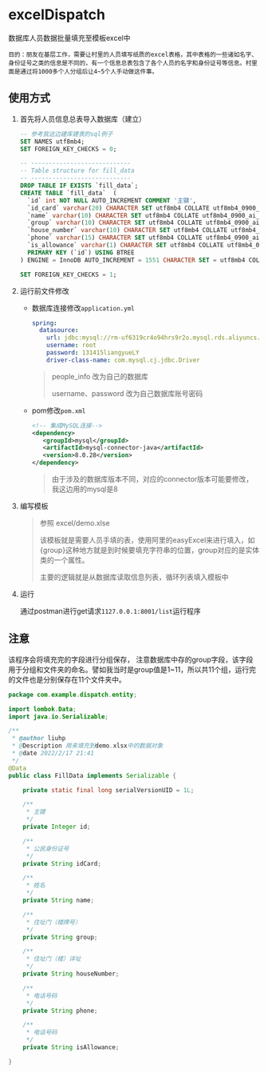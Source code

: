 # excelDispatch

数据库人员数据批量填充至模板excel中



`目的：朋友在基层工作，需要让村里的人员填写纸质的excel表格，其中表格的一些诸如名字、身份证号之类的信息是不同的，有一个信息总表包含了各个人员的名字和身份证号等信息。村里面是通过将1000多个人分组后让4~5个人手动做这件事。`



## 使用方式

1. 首先将人员信息总表导入数据库（建立）

   ```sql
   -- 参考我这边建库建表的sql例子
   SET NAMES utf8mb4;
   SET FOREIGN_KEY_CHECKS = 0;
   
   -- ----------------------------
   -- Table structure for fill_data
   -- ----------------------------
   DROP TABLE IF EXISTS `fill_data`;
   CREATE TABLE `fill_data`  (
     `id` int NOT NULL AUTO_INCREMENT COMMENT '主键',
     `id_card` varchar(20) CHARACTER SET utf8mb4 COLLATE utf8mb4_0900_ai_ci NOT NULL COMMENT '公民身份证号',
     `name` varchar(10) CHARACTER SET utf8mb4 COLLATE utf8mb4_0900_ai_ci NULL DEFAULT NULL COMMENT '姓名',
     `group` varchar(10) CHARACTER SET utf8mb4 COLLATE utf8mb4_0900_ai_ci NULL DEFAULT NULL COMMENT '住址门（楼牌号）',
     `house_number` varchar(10) CHARACTER SET utf8mb4 COLLATE utf8mb4_0900_ai_ci NULL DEFAULT NULL COMMENT '住址门（楼）详址',
     `phone` varchar(15) CHARACTER SET utf8mb4 COLLATE utf8mb4_0900_ai_ci NULL DEFAULT NULL COMMENT '电话号码',
     `is_allowance` varchar(1) CHARACTER SET utf8mb4 COLLATE utf8mb4_0900_ai_ci NOT NULL DEFAULT '' COMMENT '是否享受过财政补助',
     PRIMARY KEY (`id`) USING BTREE
   ) ENGINE = InnoDB AUTO_INCREMENT = 1551 CHARACTER SET = utf8mb4 COLLATE = utf8mb4_0900_ai_ci ROW_FORMAT = Dynamic;
   
   SET FOREIGN_KEY_CHECKS = 1;
   ```

   

2. 运行前文件修改 

   - 数据库连接修改`application.yml`

     ```yml
     spring:
       datasource:
         url: jdbc:mysql://rm-uf6319cr4o94hrs9r2o.mysql.rds.aliyuncs.com:3306/people_info?useSSL=false&useUnicode=true&characterEncoding=utf8&serverTimezone=GMT%2B8
         username: root
         password: 131415liangyueLY
         driver-class-name: com.mysql.cj.jdbc.Driver
     ```

     > people_info 改为自己的数据库
     >
     > username、password 改为自己数据库账号密码

   - pom修改`pom.xml`

     ```xml
     <!-- 集成MySQL连接-->
     <dependency>
     	<groupId>mysql</groupId>
     	<artifactId>mysql-connector-java</artifactId>
     	<version>8.0.28</version>
     </dependency>
     ```

     > 由于涉及的数据库版本不同，对应的connector版本可能要修改，我这边用的mysql是8

3. 编写模板

   > 参照 excel/demo.xlse
   >
   > 该模板就是需要人员手填的表，使用阿里的easyExcel来进行填入，如{group}这种地方就是到时候要填充字符串的位置，group对应的是实体类的一个属性。
   >
   > 主要的逻辑就是从数据库读取信息列表，循环列表填入模板中

4. 运行

   通过postman进行get请求`1127.0.0.1:8001/list`运行程序



## 注意

该程序会将填充完的字段进行分组保存， 注意数据库中存的group字段，该字段用于分组和文件夹的命名。譬如我当时是group值是1~11，所以共11个组，运行完的文件也是分别保存在11个文件夹中。

```java
package com.example.dispatch.entity;

import lombok.Data;
import java.io.Serializable;

/**
 * @author liuhp
 * @Description 用来填充到demo.xlsx中的数据对象
 * @date 2022/2/17 21:41
 */
@Data
public class FillData implements Serializable {

    private static final long serialVersionUID = 1L;

    /**
     * 主键
     */
    private Integer id;

    /**
     * 公民身份证号
     */
    private String idCard;

    /**
     * 姓名
     */
    private String name;

    /**
     * 住址门（楼牌号）
     */
    private String group;

    /**
     * 住址门（楼）详址
     */
    private String houseNumber;

    /**
     * 电话号码
     */
    private String phone;

    /**
     * 电话号码
     */
    private String isAllowance;

}
```

